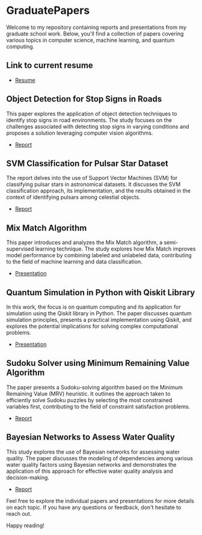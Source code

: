 # GraduatePapers


Welcome to my repository containing reports and presentations from my graduate school work. Below, you'll find a collection of papers covering various topics in computer science, machine learning, and quantum computing.
## Link to current resume
- [Resume](https://github.com/patwiz/GraduatePapers/blob/main/JPW.resume2024.pdf)
## Object Detection for Stop Signs in Roads
This paper explores the application of object detection techniques to identify stop signs in road environments. The study focuses on the challenges associated with detecting stop signs in varying conditions and proposes a solution leveraging computer vision algorithms.

- [Report](https://github.com/patwiz/GraduatePapers/blob/main/Object%20Detection%20for%20Stop%20Signs.pdf)

## SVM Classification for Pulsar Star Dataset
The report delves into the use of Support Vector Machines (SVM) for classifying pulsar stars in astronomical datasets. It discusses the SVM classification approach, its implementation, and the results obtained in the context of identifying pulsars among celestial objects.
- [Report](https://github.com/patwiz/Graduate-Papers/blob/main/SVM%20For%20Pulsar%20Star%20Classification.pdf)

## Mix Match Algorithm
This paper introduces and analyzes the Mix Match algorithm, a semi-supervised learning technique. The study explores how Mix Match improves model performance by combining labeled and unlabeled data, contributing to the field of machine learning and data classification.
- [Presentation]([https://github.com/patwiz/GraduatePapers/blob/main/MixMatch%20paper%20presentation.pdf](https://github.com/patwiz/Graduate-Papers/blob/main/MixMatch%20Presentation.pdf))

## Quantum Simulation in Python with Qiskit Library
In this work, the focus is on quantum computing and its application for simulation using the Qiskit library in Python. The paper discusses quantum simulation principles, presents a practical implementation using Qiskit, and explores the potential implications for solving complex computational problems.
- [Presentation](https://github.com/patwiz/Graduate-Papers/blob/main/Quantum%20Simulation%20Presentation.pdf)

## Sudoku Solver using Minimum Remaining Value Algorithm
The paper presents a Sudoku-solving algorithm based on the Minimum Remaining Value (MRV) heuristic. It outlines the approach taken to efficiently solve Sudoku puzzles by selecting the most constrained variables first, contributing to the field of constraint satisfaction problems.
- [Report](https://github.com/patwiz/Graduate-Papers/blob/main/Sudoku%20Solver%20Report.pdf)

## Bayesian Networks to Assess Water Quality
This study explores the use of Bayesian networks for assessing water quality. The paper discusses the modeling of dependencies among various water quality factors using Bayesian networks and demonstrates the application of this approach for effective water quality analysis and decision-making.
- [Report](https://github.com/patwiz/Graduate-Papers/blob/main/Real-Time%20Water%20Quality%20Assessment%20With%20Bayesian%20Networks.pdf)


Feel free to explore the individual papers and presentations for more details on each topic. If you have any questions or feedback, don't hesitate to reach out.

Happy reading!
